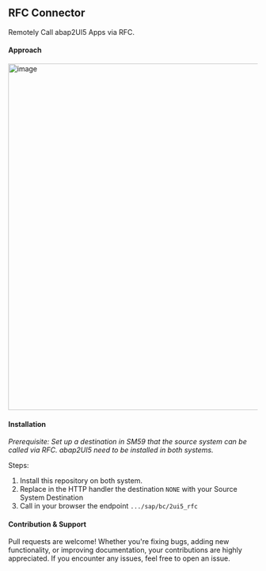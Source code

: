 ## RFC Connector

Remotely Call abap2UI5 Apps via RFC.

#### Approach
<img width="700" alt="image" src="https://github.com/abap2UI5/abap2UI5-connector_rfc/assets/102328295/5787755c-f4f1-48d8-a9da-50b4f04db9ed">

#### Installation

_Prerequisite: Set up a destination in SM59 that the source system can be called via RFC. abap2UI5 need to be installed in both systems._

Steps:
1. Install this repository on both system.
2. Replace in the HTTP handler the destination `NONE` with your Source System Destination
3. Call in your browser the endpoint `.../sap/bc/2ui5_rfc`



#### Contribution & Support
Pull requests are welcome! Whether you're fixing bugs, adding new functionality, or improving documentation, your contributions are highly appreciated. If you encounter any issues, feel free to open an issue.
